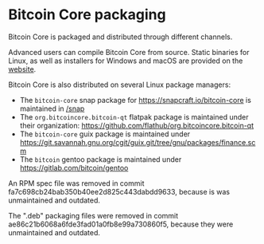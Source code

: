 Bitcoin Core packaging
=======

Bitcoin Core is packaged and distributed through different channels.

Advanced users can compile Bitcoin Core from source. Static binaries for Linux, as well as installers for Windows and macOS are
provided on the [website](https://bitcoincore.org/en/download/).

Bitcoin Core is also distributed on several Linux package managers:

* The `bitcoin-core` snap package for https://snapcraft.io/bitcoin-core is maintained in [/snap](/snap)
* The `org.bitcoincore.bitcoin-qt` flatpak package is maintained under their organization: https://github.com/flathub/org.bitcoincore.bitcoin-qt
* The `bitcoin-core` guix package is maintained under https://git.savannah.gnu.org/cgit/guix.git/tree/gnu/packages/finance.scm
* The `bitcoin` gentoo package is maintained under https://gitlab.com/bitcoin/gentoo

An RPM spec file was removed in commit fa7c698cb24bab350b40ee2d825c443dabdd9633, because is was unmaintained and
outdated.

The ".deb" packaging files were removed in commit
ae86c21b6068a6fde3fad01a0fb8e99a730860f5, because they were unmaintained and
outdated.
